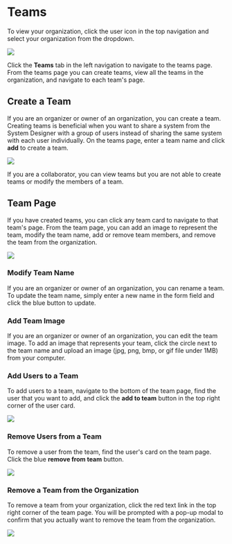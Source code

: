 # Teams

To view your organization, click the user icon in the top navigation and select your organization from the dropdown.

![](/img/organizations/org-account-settings.jpg)

Click the **Teams** tab in the left navigation to navigate to the teams page. From the teams page you can create teams, view all the teams in the organization, and navigate to each team's page.

## Create a Team
If you are an organizer or owner of an organization, you can create a team. Creating teams is beneficial when you want to share a system from the System Designer with a group of users instead of sharing the same system with each user individually. On the teams page, enter a team name and click **add** to create a team.

![](/img/organizations/org-create-team.jpg)

If you are a collaborator, you can view teams but you are not able to create teams or modify the members of a team.

## Team Page
If you have created teams, you can click any team card to navigate to that team's page. From the team page, you can add an image to represent the team, modify the team name, add or remove team members, and remove the team from the organization.

![](/img/organizations/org-team-profile.jpg)


### Modify Team Name
If you are an organizer or owner of an organization, you can rename a team. To update the team name, simply enter a new name in the form field and click the blue button to update.

### Add Team Image
If you are an organizer or owner of an organization, you can edit the team image. To add an image that represents your team, click the circle next to the team name and upload an image (jpg, png, bmp, or gif file under 1MB) from your computer.

### Add Users to a Team
To add users to a team, navigate to the bottom of the team page, find the user that you want to add, and click the **add to team** button in the top right corner of the user card.  

![](/img/organizations/org-add-user-to-team.jpg)

### Remove Users from a Team
To remove a user from the team, find the user's card on the team page. Click the blue **remove from team** button.

![](/img/organizations/org-remove-user-from-team.jpg)

### Remove a Team from the Organization
To remove a team from your organization, click the red text link in the top right corner of the team page. You will be prompted with a pop-up modal to confirm that you actually want to remove the team from the organization.

![](/img/organizations/org-team-profile.jpg)
